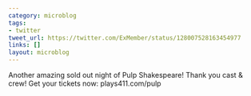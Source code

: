 ```yaml
---
category: microblog
tags:
- twitter
tweet_url: https://twitter.com/ExMember/status/128007528163454977
links: []
layout: microblog
---
```

Another amazing sold out night of Pulp Shakespeare! Thank you cast & crew! Get your tickets now: plays411.com/pulp
